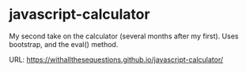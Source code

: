 # javascript-calculator

My second take on the calculator (several months after my first). Uses bootstrap, and the eval() method.

URL: https://withallthesequestions.github.io/javascript-calculator/
